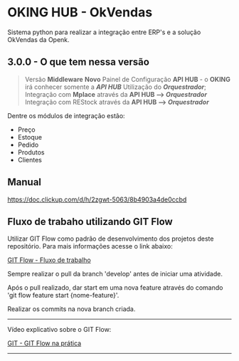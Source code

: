 
# OKING HUB - OkVendas
Sistema python para realizar a integração entre ERP's e a solução OkVendas da Openk.
 
## 3.0.0 - O que tem nessa versão
> Versão **Middleware** 
> **Novo** Painel de Configuração
> **API HUB** - o **OKING** irá conhecer somente a ***API HUB***
> Utilização do ***Orquestrador***;
> Integração com **Mplace** através da **API HUB --> *Orquestrador***
> Integração com REStock através da **API HUB --> *Orquestrador***

	 
	

Dentre os módulos de integração estão:
- Preço
- Estoque
- Pedido
- Produtos
- Clientes

## Manual
<https://doc.clickup.com/d/h/2zgwt-5063/8b4903a4de0ccbd>

## Fluxo de trabaho utilizando GIT Flow

Utilizar GIT Flow como padrão de desenvolvimento dos projetos deste repositório. Para mais informações acesse o link abaixo:

[GIT Flow - Fluxo de trabalho](https://www.atlassian.com/br/git/tutorials/comparing-workflows/gitflow-workflow)

Sempre realizar o pull da branch 'develop' antes de iniciar uma atividade.

Após o pull realizado, dar start em uma nova feature através do comando 'git flow feature start {nome-feature}'.

Realizar os commits na nova branch criada.

____________________________________________________________________________________________________________________________

Vídeo explicativo sobre o GIT Flow:

[GIT - GIT Flow na prática](https://www.youtube.com/watch?v=wzxBR4pOTTs)

____________________________________________________________________________________________________________________________
